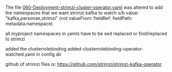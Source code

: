 The file [060-Deployment-strimzi-cluster-operator.yaml](strimzi-yaml-0.45.0/060-Deployment-strimzi-cluster-operator.yaml)
was altered to add the namespaces that we want strimzi kafka to watch
s/b value: "kafka,personae,strimzi"
(not valueFrom: fieldRef: fieldPath: metadata.namespace)

all myproject namespaces in yamls have to be sed replaced or find/replaced to strimzi

added the clusterrolebinding added-clusterrolebinding-operator-watched.yaml in config dir

github of strimzi files is:
https://github.com/strimzi/strimzi-kafka-operator